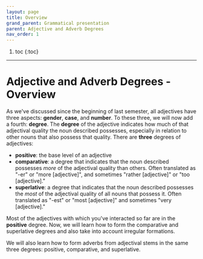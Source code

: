 ```yaml
---
layout: page
title: Overview
grand_parent: Grammatical presentation
parent: Adjective and Adverb Degrees
nav_order: 1
---
```


1. toc
{:toc}

***

# Adjective and Adverb Degrees - Overview

As we've discussed since the beginning of last semester, all adjectives have three aspects: **gender**, **case**, and **number**. To these three, we will now add a fourth: **degree**. The **degree** of the adjective indicates how much of that adjectival quality the noun described possesses, especially in relation to other nouns that also possess that quality. There are **three** degrees of adjectives:

- **positive**: the base level of an adjective
- **comparative**: a degree that indicates that the noun described possesses *more* of the adjectival quality than others. Often translated as "-er" or "more [adjective]", and sometimes "rather [adjective]" or "too [adjective]."
- **superlative**: a degree that indicates that the noun described possesses the *most* of the adjectival quality of all nouns that possess it. Often translated as "-est" or "most [adjective]" and sometimes "very [adjective]."

Most of the adjectives with which you've interacted so far are in the **positive** degree. Now, we will learn how to form the comparative and superlative degrees and also take into account irregular formations.

We will also learn how to form adverbs from adjectival stems in the same three degrees: positive, comparative, and superlative.
